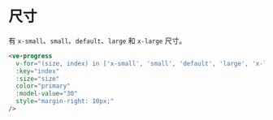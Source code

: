 # 尺寸

有 `x-small`、`small`、`default`、`large` 和 `x-large` 尺寸。

```html
<ve-progress
  v-for="(size, index) in ['x-small', 'small', 'default', 'large', 'x-large']"
  :key="index"
  :size="size"
  color="primary"
  :model-value="30"
  style="margin-right: 10px;"
/>
```